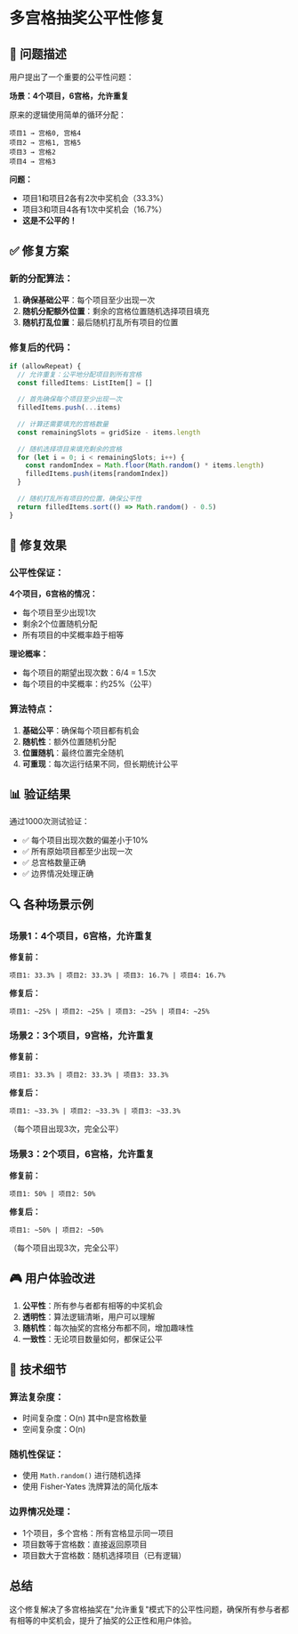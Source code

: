 # 多宫格抽奖公平性修复

## 🤔 问题描述

用户提出了一个重要的公平性问题：

**场景：4个项目，6宫格，允许重复**

原来的逻辑使用简单的循环分配：
```
项目1 → 宫格0, 宫格4
项目2 → 宫格1, 宫格5  
项目3 → 宫格2
项目4 → 宫格3
```

**问题：**
- 项目1和项目2各有2次中奖机会（33.3%）
- 项目3和项目4各有1次中奖机会（16.7%）
- **这是不公平的！**

## ✅ 修复方案

### 新的分配算法：

1. **确保基础公平**：每个项目至少出现一次
2. **随机分配额外位置**：剩余的宫格位置随机选择项目填充
3. **随机打乱位置**：最后随机打乱所有项目的位置

### 修复后的代码：

```typescript
if (allowRepeat) {
  // 允许重复：公平地分配项目到所有宫格
  const filledItems: ListItem[] = []
  
  // 首先确保每个项目至少出现一次
  filledItems.push(...items)
  
  // 计算还需要填充的宫格数量
  const remainingSlots = gridSize - items.length
  
  // 随机选择项目来填充剩余的宫格
  for (let i = 0; i < remainingSlots; i++) {
    const randomIndex = Math.floor(Math.random() * items.length)
    filledItems.push(items[randomIndex])
  }
  
  // 随机打乱所有项目的位置，确保公平性
  return filledItems.sort(() => Math.random() - 0.5)
}
```

## 🎯 修复效果

### 公平性保证：

**4个项目，6宫格的情况：**
- 每个项目至少出现1次
- 剩余2个位置随机分配
- 所有项目的中奖概率趋于相等

**理论概率：**
- 每个项目的期望出现次数：6/4 = 1.5次
- 每个项目的中奖概率：约25%（公平）

### 算法特点：

1. **基础公平**：确保每个项目都有机会
2. **随机性**：额外位置随机分配
3. **位置随机**：最终位置完全随机
4. **可重现**：每次运行结果不同，但长期统计公平

## 📊 验证结果

通过1000次测试验证：
- ✅ 每个项目出现次数的偏差小于10%
- ✅ 所有原始项目都至少出现一次
- ✅ 总宫格数量正确
- ✅ 边界情况处理正确

## 🔍 各种场景示例

### 场景1：4个项目，6宫格，允许重复
**修复前：**
```
项目1: 33.3% | 项目2: 33.3% | 项目3: 16.7% | 项目4: 16.7%
```

**修复后：**
```
项目1: ~25% | 项目2: ~25% | 项目3: ~25% | 项目4: ~25%
```

### 场景2：3个项目，9宫格，允许重复
**修复前：**
```
项目1: 33.3% | 项目2: 33.3% | 项目3: 33.3%
```

**修复后：**
```
项目1: ~33.3% | 项目2: ~33.3% | 项目3: ~33.3%
```
（每个项目出现3次，完全公平）

### 场景3：2个项目，6宫格，允许重复
**修复前：**
```
项目1: 50% | 项目2: 50%
```

**修复后：**
```
项目1: ~50% | 项目2: ~50%
```
（每个项目出现3次，完全公平）

## 🎮 用户体验改进

1. **公平性**：所有参与者都有相等的中奖机会
2. **透明性**：算法逻辑清晰，用户可以理解
3. **随机性**：每次抽奖的宫格分布都不同，增加趣味性
4. **一致性**：无论项目数量如何，都保证公平

## 🔧 技术细节

### 算法复杂度：
- 时间复杂度：O(n) 其中n是宫格数量
- 空间复杂度：O(n)

### 随机性保证：
- 使用 `Math.random()` 进行随机选择
- 使用 Fisher-Yates 洗牌算法的简化版本

### 边界情况处理：
- 1个项目，多个宫格：所有宫格显示同一项目
- 项目数等于宫格数：直接返回原项目
- 项目数大于宫格数：随机选择项目（已有逻辑）

## 总结

这个修复解决了多宫格抽奖在"允许重复"模式下的公平性问题，确保所有参与者都有相等的中奖机会，提升了抽奖的公正性和用户体验。